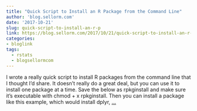 ```yaml
---
title: "Quick Script to Install an R Package from the Command Line"
author: 'blog.sellorm.com'
date: '2017-10-21'
slug: quick-script-to-install-an-r-p
link: https://blog.sellorm.com/2017/10/21/quick-script-to-install-an-r-package-from-the-command-line/
categories:
- bloglink
tags:
  - rstats
  - blogsellormcom
---
```


I wrote a really quick script to install R packages from the command line that I thought I’d share. It doesn’t really do a great deal, but you can use it to install one package at a time. Save the below as rpkginstall and make sure it’s executable with chmod + x rpkginstall. Then you can install a package like this example, which would install dplyr, [... <i class="fas fa-external-link-alt"></i>](https://blog.sellorm.com/2017/10/21/quick-script-to-install-an-r-package-from-the-command-line/)

